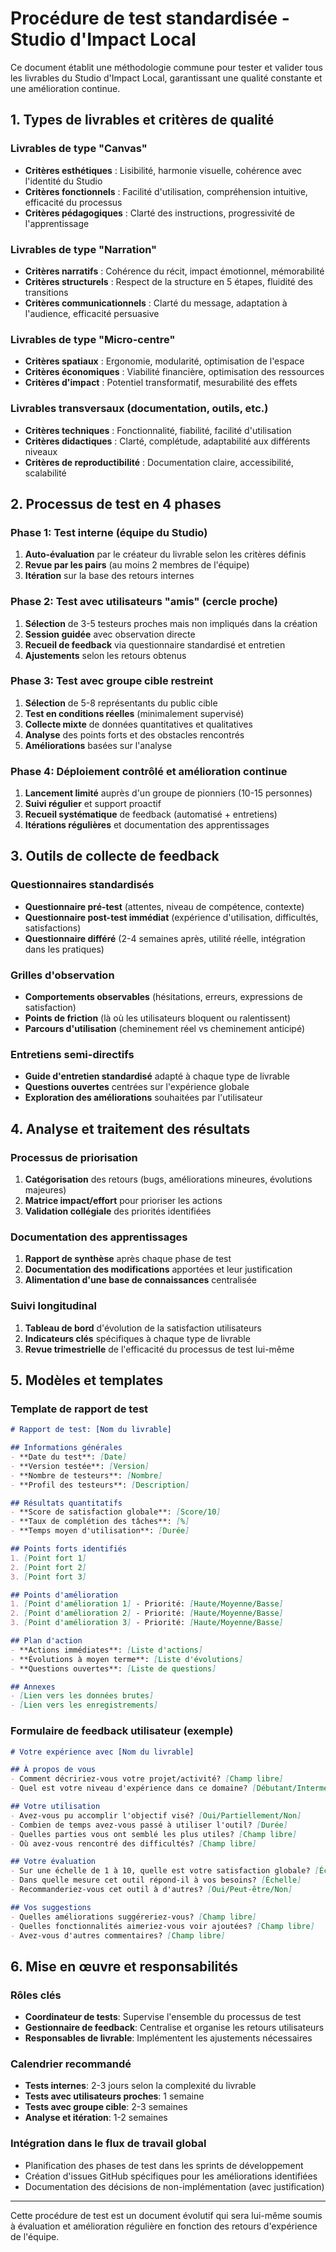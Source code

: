# Procédure de test standardisée - Studio d'Impact Local

Ce document établit une méthodologie commune pour tester et valider tous les livrables du Studio d'Impact Local, garantissant une qualité constante et une amélioration continue.

## 1. Types de livrables et critères de qualité

### Livrables de type "Canvas"
- **Critères esthétiques** : Lisibilité, harmonie visuelle, cohérence avec l'identité du Studio
- **Critères fonctionnels** : Facilité d'utilisation, compréhension intuitive, efficacité du processus
- **Critères pédagogiques** : Clarté des instructions, progressivité de l'apprentissage

### Livrables de type "Narration"
- **Critères narratifs** : Cohérence du récit, impact émotionnel, mémorabilité
- **Critères structurels** : Respect de la structure en 5 étapes, fluidité des transitions
- **Critères communicationnels** : Clarté du message, adaptation à l'audience, efficacité persuasive

### Livrables de type "Micro-centre"
- **Critères spatiaux** : Ergonomie, modularité, optimisation de l'espace
- **Critères économiques** : Viabilité financière, optimisation des ressources
- **Critères d'impact** : Potentiel transformatif, mesurabilité des effets

### Livrables transversaux (documentation, outils, etc.)
- **Critères techniques** : Fonctionnalité, fiabilité, facilité d'utilisation
- **Critères didactiques** : Clarté, complétude, adaptabilité aux différents niveaux
- **Critères de reproductibilité** : Documentation claire, accessibilité, scalabilité

## 2. Processus de test en 4 phases

### Phase 1: Test interne (équipe du Studio)
1. **Auto-évaluation** par le créateur du livrable selon les critères définis
2. **Revue par les pairs** (au moins 2 membres de l'équipe)
3. **Itération** sur la base des retours internes

### Phase 2: Test avec utilisateurs "amis" (cercle proche)
1. **Sélection** de 3-5 testeurs proches mais non impliqués dans la création
2. **Session guidée** avec observation directe
3. **Recueil de feedback** via questionnaire standardisé et entretien
4. **Ajustements** selon les retours obtenus

### Phase 3: Test avec groupe cible restreint
1. **Sélection** de 5-8 représentants du public cible
2. **Test en conditions réelles** (minimalement supervisé)
3. **Collecte mixte** de données quantitatives et qualitatives
4. **Analyse** des points forts et des obstacles rencontrés
5. **Améliorations** basées sur l'analyse

### Phase 4: Déploiement contrôlé et amélioration continue
1. **Lancement limité** auprès d'un groupe de pionniers (10-15 personnes)
2. **Suivi régulier** et support proactif
3. **Recueil systématique** de feedback (automatisé + entretiens)
4. **Itérations régulières** et documentation des apprentissages

## 3. Outils de collecte de feedback

### Questionnaires standardisés
- **Questionnaire pré-test** (attentes, niveau de compétence, contexte)
- **Questionnaire post-test immédiat** (expérience d'utilisation, difficultés, satisfactions)
- **Questionnaire différé** (2-4 semaines après, utilité réelle, intégration dans les pratiques)

### Grilles d'observation
- **Comportements observables** (hésitations, erreurs, expressions de satisfaction)
- **Points de friction** (là où les utilisateurs bloquent ou ralentissent)
- **Parcours d'utilisation** (cheminement réel vs cheminement anticipé)

### Entretiens semi-directifs
- **Guide d'entretien standardisé** adapté à chaque type de livrable
- **Questions ouvertes** centrées sur l'expérience globale
- **Exploration des améliorations** souhaitées par l'utilisateur

## 4. Analyse et traitement des résultats

### Processus de priorisation
1. **Catégorisation** des retours (bugs, améliorations mineures, évolutions majeures)
2. **Matrice impact/effort** pour prioriser les actions
3. **Validation collégiale** des priorités identifiées

### Documentation des apprentissages
1. **Rapport de synthèse** après chaque phase de test
2. **Documentation des modifications** apportées et leur justification
3. **Alimentation d'une base de connaissances** centralisée

### Suivi longitudinal
1. **Tableau de bord** d'évolution de la satisfaction utilisateurs
2. **Indicateurs clés** spécifiques à chaque type de livrable
3. **Revue trimestrielle** de l'efficacité du processus de test lui-même

## 5. Modèles et templates

### Template de rapport de test
```markdown
# Rapport de test: [Nom du livrable]

## Informations générales
- **Date du test**: [Date]
- **Version testée**: [Version]
- **Nombre de testeurs**: [Nombre]
- **Profil des testeurs**: [Description]

## Résultats quantitatifs
- **Score de satisfaction globale**: [Score/10]
- **Taux de complétion des tâches**: [%]
- **Temps moyen d'utilisation**: [Durée]

## Points forts identifiés
1. [Point fort 1]
2. [Point fort 2]
3. [Point fort 3]

## Points d'amélioration
1. [Point d'amélioration 1] - Priorité: [Haute/Moyenne/Basse]
2. [Point d'amélioration 2] - Priorité: [Haute/Moyenne/Basse]
3. [Point d'amélioration 3] - Priorité: [Haute/Moyenne/Basse]

## Plan d'action
- **Actions immédiates**: [Liste d'actions]
- **Évolutions à moyen terme**: [Liste d'évolutions]
- **Questions ouvertes**: [Liste de questions]

## Annexes
- [Lien vers les données brutes]
- [Lien vers les enregistrements]
```

### Formulaire de feedback utilisateur (exemple)
```markdown
# Votre expérience avec [Nom du livrable]

## À propos de vous
- Comment décririez-vous votre projet/activité? [Champ libre]
- Quel est votre niveau d'expérience dans ce domaine? [Débutant/Intermédiaire/Avancé]

## Votre utilisation
- Avez-vous pu accomplir l'objectif visé? [Oui/Partiellement/Non]
- Combien de temps avez-vous passé à utiliser l'outil? [Durée]
- Quelles parties vous ont semblé les plus utiles? [Champ libre]
- Où avez-vous rencontré des difficultés? [Champ libre]

## Votre évaluation
- Sur une échelle de 1 à 10, quelle est votre satisfaction globale? [Échelle]
- Dans quelle mesure cet outil répond-il à vos besoins? [Échelle]
- Recommanderiez-vous cet outil à d'autres? [Oui/Peut-être/Non]

## Vos suggestions
- Quelles améliorations suggéreriez-vous? [Champ libre]
- Quelles fonctionnalités aimeriez-vous voir ajoutées? [Champ libre]
- Avez-vous d'autres commentaires? [Champ libre]
```

## 6. Mise en œuvre et responsabilités

### Rôles clés
- **Coordinateur de tests**: Supervise l'ensemble du processus de test
- **Gestionnaire de feedback**: Centralise et organise les retours utilisateurs
- **Responsables de livrable**: Implémentent les ajustements nécessaires

### Calendrier recommandé
- **Tests internes**: 2-3 jours selon la complexité du livrable
- **Tests avec utilisateurs proches**: 1 semaine
- **Tests avec groupe cible**: 2-3 semaines
- **Analyse et itération**: 1-2 semaines

### Intégration dans le flux de travail global
- Planification des phases de test dans les sprints de développement
- Création d'issues GitHub spécifiques pour les améliorations identifiées
- Documentation des décisions de non-implémentation (avec justification)

---

Cette procédure de test est un document évolutif qui sera lui-même soumis à évaluation et amélioration régulière en fonction des retours d'expérience de l'équipe.